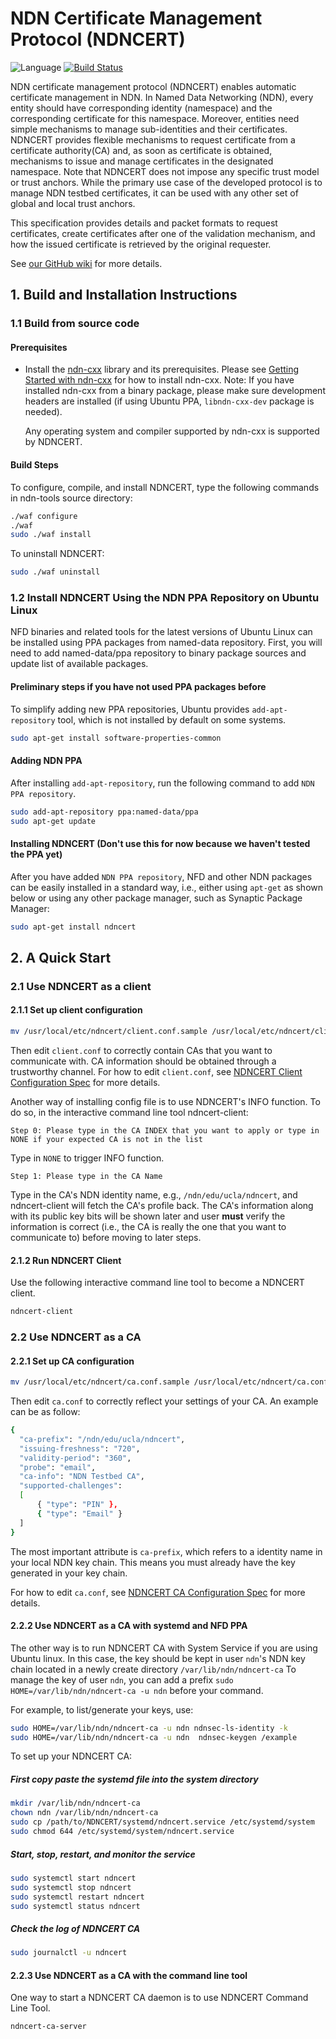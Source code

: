 # NDN Certificate Management Protocol (NDNCERT)

![Language](https://img.shields.io/badge/C%2B%2B-14-blue.svg)
[![Build Status](https://travis-ci.org/named-data/ndncert.svg?branch=master)](https://travis-ci.org/named-data/ndncert)

NDN certificate management protocol (NDNCERT) enables automatic certificate management in
NDN. In Named Data Networking (NDN), every entity should have corresponding identity
(namespace) and the corresponding certificate for this namespace. Moreover, entities need
simple mechanisms to manage sub-identities and their certificates. NDNCERT provides flexible
mechanisms to request certificate from a certificate authority(CA) and, as soon as certificate
is obtained, mechanisms to issue and manage certificates in the designated namespace. Note that
NDNCERT does not impose any specific trust model or trust anchors.  While the primary use case
of the developed protocol is to manage NDN testbed certificates, it can be used with any other
set of global and local trust anchors.

This specification provides details and packet formats to request certificates, create
certificates after one of the validation mechanism, and how the issued certificate is retrieved
by the original requester.

See [our GitHub wiki](https://github.com/named-data/ndncert/wiki/NDNCERT-Protocol-0.2) for more details.

## 1. Build and Installation Instructions

### 1.1 Build from source code

#### Prerequisites

* Install the [ndn-cxx](https://named-data.net/doc/ndn-cxx/current/) library and its prerequisites.
  Please see [Getting Started with ndn-cxx](https://named-data.net/doc/ndn-cxx/current/INSTALL.html)
  for how to install ndn-cxx.
  Note: If you have installed ndn-cxx from a binary package, please make sure development headers
  are installed (if using Ubuntu PPA, `libndn-cxx-dev` package is needed).

  Any operating system and compiler supported by ndn-cxx is supported by NDNCERT.

#### Build Steps

To configure, compile, and install NDNCERT, type the following commands
in ndn-tools source directory:

```bash
./waf configure
./waf
sudo ./waf install
```

To uninstall NDNCERT:

```bash
sudo ./waf uninstall
```

### 1.2 Install NDNCERT Using the NDN PPA Repository on Ubuntu Linux

NFD binaries and related tools for the latest versions of Ubuntu Linux can be installed using PPA packages from named-data repository. First, you will need to add named-data/ppa repository to binary package sources and update list of available packages.

#### Preliminary steps if you have not used PPA packages before

To simplify adding new PPA repositories, Ubuntu provides `add-apt-repository` tool,
which is not installed by default on some systems.

```bash
sudo apt-get install software-properties-common
```

#### Adding NDN PPA

After installing `add-apt-repository`, run the following command to add `NDN PPA repository`.

```bash
sudo add-apt-repository ppa:named-data/ppa
sudo apt-get update
```

#### Installing NDNCERT (Don't use this for now because we haven't tested the PPA yet)

After you have added `NDN PPA repository`, NFD and other NDN packages can be easily
installed in a standard way, i.e., either using `apt-get` as shown below or using any
other package manager, such as Synaptic Package Manager:

```bash
sudo apt-get install ndncert
```

## 2. A Quick Start

### 2.1 Use NDNCERT as a client

#### 2.1.1 Set up client configuration

```bash
mv /usr/local/etc/ndncert/client.conf.sample /usr/local/etc/ndncert/client.conf
```

Then edit `client.conf` to correctly contain CAs that you want to communicate with.
CA information should be obtained through a trustworthy channel.
For how to edit `client.conf`, see [NDNCERT Client Configuration Spec](https://github.com/named-data/ndncert/wiki/NDNCERT-Client-Configuration) for more details.

Another way of installing config file is to use NDNCERT's INFO function.
To do so, in the interactive command line tool ndncert-client:

```ascii
Step 0: Please type in the CA INDEX that you want to apply or type in NONE if your expected CA is not in the list
```

Type in `NONE` to trigger INFO function.

```ascii
Step 1: Please type in the CA Name
```

Type in the CA's NDN identity name, e.g., `/ndn/edu/ucla/ndncert`, and ndncert-client will fetch the CA's profile back.
The CA's information along with its public key bits will be shown later and user **must** verify the information is correct (i.e., the CA is really the one that you want to communicate to) before moving to later steps.

#### 2.1.2 Run NDNCERT Client

Use the following interactive command line tool to become a NDNCERT client.

```bash
ndncert-client
```

### 2.2 Use NDNCERT as a CA

#### 2.2.1 Set up CA configuration

```bash
mv /usr/local/etc/ndncert/ca.conf.sample /usr/local/etc/ndncert/ca.conf
```

Then edit `ca.conf` to correctly reflect your settings of your CA.
An example can be as follow:

```bash
{
  "ca-prefix": "/ndn/edu/ucla/ndncert",
  "issuing-freshness": "720",
  "validity-period": "360",
  "probe": "email",
  "ca-info": "NDN Testbed CA",
  "supported-challenges":
  [
      { "type": "PIN" },
      { "type": "Email" }
  ]
}
```

The most important attribute is `ca-prefix`, which refers to a identity name in your local NDN key chain.
This means you must already have the key generated in your key chain.

For how to edit `ca.conf`, see [NDNCERT CA Configuration Spec](https://github.com/named-data/ndncert/wiki/NDNCERT-CA-Configuration) for more details.

#### 2.2.2 Use NDNCERT as a CA with systemd and NFD PPA

The other way is to run NDNCERT CA with System Service if you are using Ubuntu linux.
In this case, the key should be kept in user `ndn`'s NDN key chain located in a newly create directory `/var/lib/ndn/ndncert-ca`
To manage the key of user `ndn`, you can add a prefix `sudo HOME=/var/lib/ndn/ndncert-ca -u ndn` before your command.

For example, to list/generate your keys, use:

```bash
sudo HOME=/var/lib/ndn/ndncert-ca -u ndn ndnsec-ls-identity -k
sudo HOME=/var/lib/ndn/ndncert-ca -u ndn  ndnsec-keygen /example
```

To set up your NDNCERT CA:

##### First copy paste the systemd file into the system directory

```bash
mkdir /var/lib/ndn/ndncert-ca
chown ndn /var/lib/ndn/ndncert-ca
sudo cp /path/to/NDNCERT/systemd/ndncert.service /etc/systemd/system
sudo chmod 644 /etc/systemd/system/ndncert.service
```

##### Start, stop, restart, and monitor the service

```bash
sudo systemctl start ndncert
sudo systemctl stop ndncert
sudo systemctl restart ndncert
sudo systemctl status ndncert
```

##### Check the log of NDNCERT CA

```bash
sudo journalctl -u ndncert
```

#### 2.2.3 Use NDNCERT as a CA with the command line tool

One way to start a NDNCERT CA daemon is to use NDNCERT Command Line Tool.

```bash
ndncert-ca-server
```
